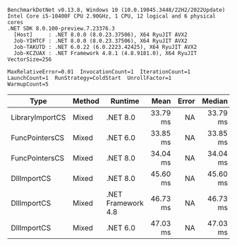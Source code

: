 ```

BenchmarkDotNet v0.13.8, Windows 10 (10.0.19045.3448/22H2/2022Update)
Intel Core i5-10400F CPU 2.90GHz, 1 CPU, 12 logical and 6 physical cores
.NET SDK 8.0.100-preview.7.23376.3
  [Host]     : .NET 8.0.0 (8.0.23.37506), X64 RyuJIT AVX2
  Job-YIHTCF : .NET 8.0.0 (8.0.23.37506), X64 RyuJIT AVX2
  Job-TAKUTD : .NET 6.0.22 (6.0.2223.42425), X64 RyuJIT AVX2
  Job-KCZUAX : .NET Framework 4.8.1 (4.8.9181.0), X64 RyuJIT VectorSize=256

MaxRelativeError=0.01  InvocationCount=1  IterationCount=1  
LaunchCount=1  RunStrategy=ColdStart  UnrollFactor=1  
WarmupCount=5  

```
| Type            | Method | Runtime            | Mean     | Error | Median   | Min      | Max      | Allocated |
|---------------- |------- |------------------- |---------:|------:|---------:|---------:|---------:|----------:|
| LibraryImportCS | Mixed  | .NET 8.0           | 33.79 ms |    NA | 33.79 ms | 33.79 ms | 33.79 ms |     952 B |
| FuncPointersCS  | Mixed  | .NET 6.0           | 33.85 ms |    NA | 33.85 ms | 33.85 ms | 33.85 ms |    1240 B |
| FuncPointersCS  | Mixed  | .NET 8.0           | 34.04 ms |    NA | 34.04 ms | 34.04 ms | 34.04 ms |    1000 B |
| DllImportCS     | Mixed  | .NET 8.0           | 45.60 ms |    NA | 45.60 ms | 45.60 ms | 45.60 ms |     952 B |
| DllImportCS     | Mixed  | .NET Framework 4.8 | 46.73 ms |    NA | 46.73 ms | 46.73 ms | 46.73 ms |         - |
| DllImportCS     | Mixed  | .NET 6.0           | 47.03 ms |    NA | 47.03 ms | 47.03 ms | 47.03 ms |    1192 B |

